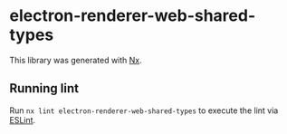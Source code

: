 # electron-renderer-web-shared-types

This library was generated with [Nx](https://nx.dev).

## Running lint

Run `nx lint electron-renderer-web-shared-types` to execute the lint via [ESLint](https://eslint.org/).
